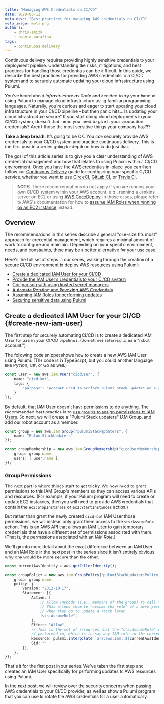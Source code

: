 ```yaml
---
title: "Managing AWS Credentials on CI/CD"
date: 2020-03-12
meta_desc: "Best practices for managing AWS credentials on CI/CD"
meta_image: meta.png
authors:
    - chris-smith
    - sophia-parafina
tags:
    - continuous-delivery
---
```


Continuous delivery requires providing highly sensitive credentials to your
deployment pipeline. Understanding the risks, mitigations, and best practices
for handling those credentials can be difficult. In this guide, we describe the
best practices for providing AWS credentials to a CI/CD system and to securely
automate updating your cloud infrastructure using Pulumi.

<!--more-->

You’ve heard about *Infrastructure as Code* and decided to try your hand at using Pulumi to manage cloud infrastructure using familiar programming languages. Naturally, you’re curious and eager to start updating your cloud infrastructure in your CI/CD pipeline – but then panic hits... Is updating your cloud infrastructure secure? If you start doing cloud deployments in your CI/CD system, doesn’t that mean you need to give it your production credentials? Aren’t those the most sensitive things your company has?!?

**Take a deep breath**. It’s going to be OK. You _can_ securely provide AWS credentials to your CI/CD system and practice continuous delivery. This is the first post
in a series going in-depth on how to do just that.

The goal of this article series is to give you a clear understanding of AWS credential management and how that relates to using Pulumi within a CI/CD environment.
Once you have the AWS credentials in-place, you can then follow our [Continuous Delivery](https://www.pulumi.com/docs/guides/continuous-delivery/) guide for
configuring your specific CI/CD service, whether you want to use [CircleCI](https://circleci.com), [GitLab CI](https://about.gitlab.com/product/continuous-integration/), or
[Travis CI](https://travis-ci.org).

> **NOTE:** These recommendations do not apply if you are running your own CI/CD system within your
> AWS account, e.g., running a Jenkins server on EC2 or using [AWS CodeDeploy](https://aws.amazon.com/codedeploy/).
> In those cases, please refer to AWS's documentation for how to
> [assume IAM Roles when running on an EC2 instance](https://docs.aws.amazon.com/IAM/latest/UserGuide/id_roles_use_switch-role-ec2.html)
> instead.

## Overview

The recommendations in this series describe a general "one-size fits most" approach for credential
management, which requires a minimal amount of work to configure and maintain. Depending on your
specific environment, needs, and constraints, there may be a better alternative for your use case.

Here's the full set of steps in our series, walking through the creation of a secure CI/CD environment
to deploy AWS resources using Pulumi:

- [Create a dedicated IAM User for your CI/CD](#create-new-iam-user)
- [Provide the IAM User’s credentials to your CI/CD system](/blog/managing-aws-credentials-on-cicd-part-2#providing-iam-credentials)
- [Comparison with using hosted secret managers](/blog/managing-aws-credentials-on-cicd-part-2#using-a-secrets-service)
- [Automate Rotating and Revoking AWS Credentials](/blog/managing-aws-credentials-on-cicd-part-2#automating-key-rotation)
- [Assuming IAM Roles for performing updates](/blog/managing-aws-credentials-on-cicd-part-3#assuming-iam-roles)
- [Securing sensitive data using Pulumi](/blog/managing-aws-credentials-on-cicd-part-3#secrets-in-pulumi)

## Create a dedicated IAM User for your CI/CD {#create-new-iam-user}

The first step for securely automating CI/CD is to create a dedicated IAM User for use in your CI/CD
pipelines. (Sometimes referred to as a "robot account.")

The following code snippet shows how to create a new AWS IAM User using Pulumi. (The code is in TypeScript,
but you could another language like Python, C#, or Go as well.)

```ts
const user = new aws.iam.User("cicdUser", {
    name: "cicd-bot",
    tags: {
        "purpose": "Account used to perform Pulumi stack updates on CI/CD.",
    }
});
```

By default, that IAM User doesn't have permissions to do anything. The recommended best practice
is to [use groups to assign permissions to IAM Users](https://docs.aws.amazon.com/IAM/latest/UserGuide/best-practices.html#use-groups-for-permissions).
So next, we will create a "Pulumi Stack updaters" IAM Group, and add our robot account as a member.

```ts
const group = new aws.iam.Group("pulumiStackUpdaters", {
    name: "PulumiStackUpdaters",
});

const groupMembership = new aws.iam.GroupMembership("cicdUserMembership", {
    group: group.name,
    users: [ user.name ],
});
```

### Group Permissions

The next part is where things start to get tricky. We now need to grant permissions to this IAM
Group's members so they can access various APIs and resources. (For example, if your Pulumi program
will need to create or update EC2 instances, then you will need to provide AWS credentials that
contain the `ec2:StopInstances` or `ec2:StartInstances` action.)

But rather than grant the newly created `cicd-bot` IAM User those permissions, we will
instead only grant them access to the `sts:AssumeRole` action. This is an AWS API that allows an IAM
User to gain temporary credentials that have a different set of permissions associated with them.
(That is, the permissions associated with an _IAM Role_.)

We'll go into more detail about the exact difference between an IAM User and an IAM Role in the next
post in the series since it isn't entirely obvious why one would be more secure than the other.

```ts
const currentAwsIdentity = aws.getCallerIdentity();

const groupPolicy = new aws.iam.GroupPolicy("pulumiStackUpdatersPolicy", {
    group: group.name,
    policy: {
        Version: "2012-10-17",
        Statement: [{
            Action: [
                // Allow anybody (i.e., members of the group) to call the sts:AssumeRole API.
                // This allows them to "assume the role" of a more permissive IAM Role
                // when they go to update a stack later.
                "sts:AssumeRole",
            ],
            Effect: "Allow",
            // This is the set of resources that the "sts:AssumeRole" operation could be
            // performed on, which is to say any IAM role in the current AWS account.
            Resource: pulumi.interpolate `arn:aws:iam::${currentAwsIdentity.accountId}:role/*`,
            Sid: ""
        }],
    },
});
```

That's it for the first post in our series. We've taken the first step and created an IAM User specifically for performing updates to AWS resources using Pulumi.

In the next post, we will review over the security concerns when passing AWS credentials to your CI/CD provider, as well as show a Pulumi program that you can use to rotate the AWS credentials for a user automatically.

